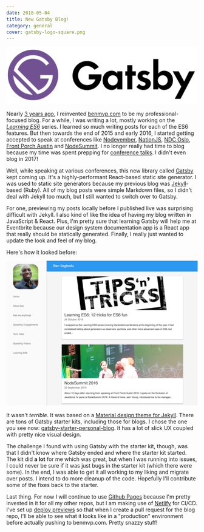 ```yaml
---
date: 2018-05-04
title: New Gatsby Blog!
category: general
cover: gatsby-logo-square.png
---
```


![Gatsby logo](gatsby-logo-wide.png)

Nearly [3 years ago](/blog/new-blog/), I reinvented [benmvp.com](benmvp.com) to be my professional-focused blog. For a while, I was writing a lot, mostly working on the [_Learning ES6_](/learning-es6-series/) series. I learned so much writing posts for each of the ES6 features. But then towards the end of 2015 and early 2016, I started getting accepted to speak at conferences like [Nodevember](/blog/nodevember-2015/), [NationJS](/blog/nationjs-nodeday-2016/), [NDC Oslo](/blog/ndc-oslo-2016/), [Front Porch Austin](/blog/front-porch-austin-2016/) and [NodeSummit](/blog/nodesummit-2016/). I no longer really had time to blog because my time was spent prepping for [conference talks](/blog/speak/). I didn't even blog in 2017!

Well, while speaking at various conferences, this new library called [Gatsby](https://www.gatsbyjs.org/) kept coming up. It's a highly-performant React-based static site generator. I was used to static site generators because my previous blog was [Jekyll](https://jekyllrb.com/)-based (Ruby). All of my blog posts were simple Markdown files, so I didn't deal with Jekyll too much, but I still wanted to switch over to Gatsby.

For one, previewing my posts locally before I published live was surprising difficult with Jekyll. I also kind of like the idea of having my blog written in JavaScript & React. Plus, I'm pretty sure that learning Gatsby will help me at Eventbrite because our design system documentation app is a React app that really should be statically generated. Finally, I really just wanted to update the look and feel of my blog.

Here's how it looked before:

![Screenshot of old benmvp.com](previous-blog.png)

It wasn't _terrible_. It was based on a [Material design theme for Jekyll](https://github.com/christoga/jekyll-material). There are tons of Gatsby starter kits, including those for blogs. I chose the one you see now: [gatsby-starter-personal-blog](https://github.com/greglobinski/gatsby-starter-personal-blog). It has a lot of slick UX coupled with pretty nice visual design.

The challenge I found with using Gatsby with the starter kit, though, was that I didn't know where Gatsby ended and where the starter kit started. The kit did **a lot** for me which was great, but when I was running into issues, I could never be sure if it was just bugs in the starter kit (which there were some). In the end, I was able to get it all working to my liking and migrate over posts. I intend to do more cleanup of the code. Hopefully I'll contribute some of the fixes back to the starter.

Last thing. For now I will continue to use [Github Pages](https://pages.github.com/) because I'm pretty invested in it for all my other repos, but I am making use of [Netlify](https://www.netlify.com/) for CI/CD. I've set up [deploy previews](https://www.netlify.com/blog/2016/07/20/introducing-deploy-previews-in-netlify/) so that when I create a pull request for the blog repo, I'll be able to see what it looks like in a "production" environment before actually pushing to benmvp.com. Pretty snazzy stuff!
